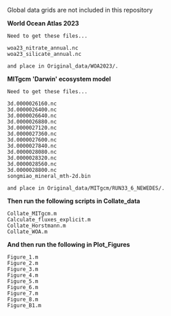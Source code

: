 Global data grids are not included in this repository

  **World Ocean Atlas 2023**
  
    Need to get these files...
    
    woa23_nitrate_annual.nc
    woa23_silicate_annual.nc
    
    and place in Original_data/WOA2023/.
  
  **MITgcm 'Darwin' ecosystem model**
  
    Need to get these files...
    
    3d.0000026160.nc
    3d.0000026400.nc
    3d.0000026640.nc
    3d.0000026880.nc
    3d.0000027120.nc
    3d.0000027360.nc
    3d.0000027600.nc
    3d.0000027840.nc
    3d.0000028080.nc
    3d.0000028320.nc
    3d.0000028560.nc
    3d.0000028800.nc
    songmiao_mineral_mth-2d.bin
    
    and place in Original_data/MITgcm/RUN33_6_NEWEDES/.

**Then run the following scripts in Collate_data**

    Collate_MITgcm.m
    Calculate_fluxes_explicit.m
    Collate_Horstmann.m
    Collate_WOA.m

**And then run the following in Plot_Figures**

    Figure_1.m
    Figure_2.m
    Figure_3.m
    Figure_4.m
    Figure_5.m
    Figure_6.m
    Figure_7.m
    Figure_8.m
    Figure_B1.m
